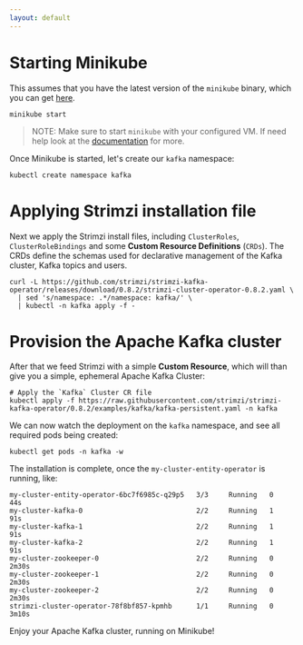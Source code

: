 ```yaml
---
layout: default
---
```


# Starting Minikube 

This assumes that you have the latest version of the `minikube` binary, which you can get [here](https://kubernetes.io/docs/setup/minikube/#installation).

```shell
minikube start
```

> NOTE: Make sure to start `minikube` with your configured VM. If need help look at the [documentation](https://kubernetes.io/docs/setup/minikube/#quickstart) for more.

Once Minikube is started, let's create our `kafka` namespace:

```shell
kubectl create namespace kafka 
```

# Applying Strimzi installation file

Next we apply the Strimzi install files, including `ClusterRoles`, `ClusterRoleBindings` and some **Custom Resource Definitions** (`CRDs`). The CRDs define the schemas used for declarative management of the Kafka cluster, Kafka topics and users.

```shell
curl -L https://github.com/strimzi/strimzi-kafka-operator/releases/download/0.8.2/strimzi-cluster-operator-0.8.2.yaml \
  | sed 's/namespace: .*/namespace: kafka/' \
  | kubectl -n kafka apply -f -
```

# Provision the Apache Kafka cluster

After that we feed Strimzi with a simple **Custom Resource**, which will than give you a simple, ephemeral Apache Kafka Cluster:

```shell
# Apply the `Kafka` Cluster CR file
kubectl apply -f https://raw.githubusercontent.com/strimzi/strimzi-kafka-operator/0.8.2/examples/kafka/kafka-persistent.yaml -n kafka
```

We can now watch the deployment on the `kafka` namespace, and see all required pods being created:

```shell
kubectl get pods -n kafka -w
```

The installation is complete, once the `my-cluster-entity-operator` is running, like:

```
my-cluster-entity-operator-6bc7f6985c-q29p5   3/3     Running   0          44s
my-cluster-kafka-0                            2/2     Running   1          91s
my-cluster-kafka-1                            2/2     Running   1          91s
my-cluster-kafka-2                            2/2     Running   1          91s
my-cluster-zookeeper-0                        2/2     Running   0          2m30s
my-cluster-zookeeper-1                        2/2     Running   0          2m30s
my-cluster-zookeeper-2                        2/2     Running   0          2m30s
strimzi-cluster-operator-78f8bf857-kpmhb      1/1     Running   0          3m10s
```

Enjoy your Apache Kafka cluster, running on Minikube!
